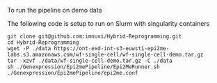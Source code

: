 
To run the pipeline on demo data


The following code is setup to run on Slurm with singularity containers

```
git clone git@github.com:imnuvi/Hybrid-Reprogramming.git
cd Hybrid-Reprogramming
wget -P ./data https://ont-exd-int-s3-euwst1-epi2me-labs.s3.amazonaws.com/wf-single-cell/wf-single-cell-demo.tar.gz
tar -xzvf ./data/wf-single-cell-demo.tar.gz -C ./data
sh ./Genexpression/Epi2mePipeline/Epi2MeRunner.sh ./Genexpression/Epi2mePipeline/epi2me.conf
```

